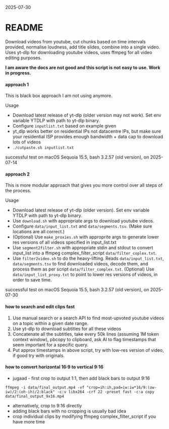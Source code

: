 2025-07-30

# README

Download videos from youtube, cut chunks based on time intervals provided, normalise loudness, add title slides, combine into a single video. Uses yt-dlp for downloading youtube videos, uses ffmpeg for all video editing purposes.

**I am aware the docs are not good and this script is not easy to use. Work in progress.**

#### approach 1

This is black box approach I am not using anymore.

Usage
 - Download latest release of yt-dlp (older version may not work). Set env variable YTDLP with path to yt-dlp binary.
 - Configure `inputlist.txt` based on example given
 - yt_dlp works better on residential IPs not datacentre IPs, but make sure your residential ISP provides enough bandwidth + data cap to download lots of videos 
 - `./cutpaste.sh inputlist.txt`

successful test on macOS Sequoia 15.5, bash 3.2.57 (old version), on 2025-07-14

#### approach 2

This is more modular approach that gives you more control over all steps of the process.

Usage
 - Download latest release of yt-dlp (older version). Set env variable YTDLP with path to yt-dlp binary.
 - Use `download.sh` with appropriate args to download youtube videos.
 - Configure `data/input_list.txt` and `data/segments.tsv`. (Make sure locations are all correct.)
 - (Optional) Use `make_proxies.sh` with approprite args to generate lower res versions of all videos specified in input_list.txt
 - Use `segment2filter.sh` with appropriate stdin and stdout to convert input_list into a ffmpeg complex_filter_script `data/filter_coplex.txt`.
 - Use `filter2video.sh` to do the heavy-lifting. Reads `data/input_list.txt`, `data/segments.tsv` to find downloaded videos, decode them, and process them as per script `data/filter_complex.txt`. (Optional) Use `data/input_list_proxy.txt` to point to lower res versions of videos, in order to save time.

successful test on macOS Sequoia 15.5, bash 3.2.57 (old version), on 2025-07-30

#### how to search and edit clips fast

1. Use manual search or a search API to find most-upvoted youtube videos on a topic within a given date range.
2. Use yt-dlp to download subtitles for all these videos
3. Concatenate all the subtitles, take every 50k lines (assuming 1M token context window), pbcopy to clipboard, ask AI to flag timestamps that seem important for a specific query.
4. Put approx timestamps in above script, try with low-res version of video, if good try with originals.

#### how to convert horizontal 16:9 to vertical 9:16

 - jugaad - first crop to output 1:1, then add black bars to output 9:16
```
ffmpeg -i data/final_output.mp4 -vf "crop=ih:ih,pad=iw:iw*16/9:(ow-iw)/2:(oh-ih)/2:black" -c:v libx264 -crf 22 -preset fast -c:a copy data/final_output_9x16.mp4
```
 - alternatively, crop to 9:16 directly
 - adding black bars with no cropping is usually bad idea
 - crop individual clips by modifying ffmpeg complex_filter_script if you have more time

